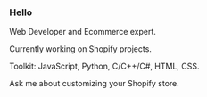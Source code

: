 ### Hello



Web Developer and Ecommerce expert.  

Currently working on Shopify projects.  

Toolkit: JavaScript, Python, C/C++/C#, HTML, CSS.

Ask me about customizing your Shopify store.
